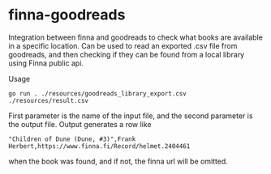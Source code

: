 # finna-goodreads
Integration between finna and goodreads to check what books are available in a specific location. Can be used to read an exported .csv file from goodreads,
and then checking if they can be found from a local library using Finna public api.

Usage

`
go run . ./resources/goodreads_library_export.csv ./resources/result.csv
`

First parameter is the name of the input file, and the second parameter is the output file.
Output generates a row like 

`
"Children of Dune (Dune, #3)",Frank Herbert,https://www.finna.fi/Record/helmet.2404461
`

when the book was found, and if not, the finna url will be omitted. 